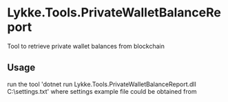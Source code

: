 # Lykke.Tools.PrivateWalletBalanceReport
Tool to retrieve private wallet balances from blockchain

## Usage

run the tool
'dotnet run Lykke.Tools.PrivateWalletBalanceReport.dll C:\settings.txt' 
where settings example file could be obtained from 